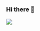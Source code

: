 ### Hi there 👋

<div>
<a href="https://github.com/anuraghazra/github-readme-stats">
  <img align="left" src="https://github-readme-stats.vercel.app/api?username=sabaniki&count_private=true&theme=react" />
</a>
</div>
